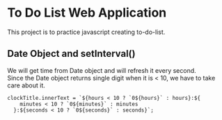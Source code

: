 # To Do List Web Application

This project is to practice javascript creating to-do-list.

## Date Object and setInterval()

We will get time from Date object and will refresh it every second.  
Since the Date object returns single digit when it is < 10, we have to take care about it.

```
clockTitle.innerText = `${hours < 10 ? `0${hours}` : hours}:${
    minutes < 10 ? `0${minutes}` : minutes
  }:${seconds < 10 ? `0${seconds}` : seconds}`;
```
